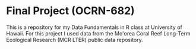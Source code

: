 # Final Project (OCRN-682) 
This is a repository for my Data Fundamentals in R class at University of Hawaii. For this project I used data from the Mo'orea Coral Reef Long-Term Ecological Research (MCR LTER) public data repository. 
